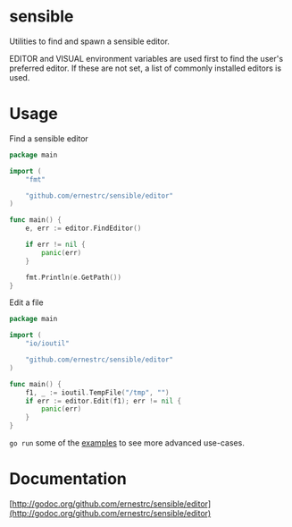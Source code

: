 # sensible
Utilities to find and spawn a sensible editor. 

EDITOR and VISUAL environment variables are used first to find the user's preferred editor. If these are not set, a list of commonly installed editors is used.

# Usage
Find a sensible editor
```go
package main

import (
	"fmt"

	"github.com/ernestrc/sensible/editor"
)

func main() {
	e, err := editor.FindEditor()

	if err != nil {
		panic(err)
	}

	fmt.Println(e.GetPath())
}
```


Edit a file

```go
package main

import (
	"io/ioutil"

	"github.com/ernestrc/sensible/editor"
)

func main() {
	f1, _ := ioutil.TempFile("/tmp", "")
	if err := editor.Edit(f1); err != nil {
		panic(err)
	}
}
```

`go run` some of the [examples](examples) to see more advanced use-cases.

# Documentation
[http://godoc.org/github.com/ernestrc/sensible/editor](http://godoc.org/github.com/ernestrc/sensible/editor)
